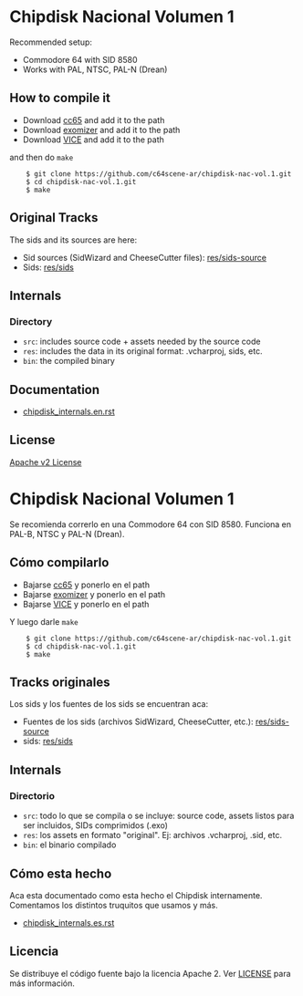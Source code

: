 # Chipdisk Nacional Volumen 1

Recommended setup:

- Commodore 64 with SID 8580
- Works with PAL, NTSC, PAL-N (Drean)

## How to compile it

- Download [cc65](http://cc65.github.io/cc65/) and add it to the path
- Download [exomizer](http://hem.bredband.net/magli143/exo/) and add it to the path
- Download [VICE](http://vice-emu.sourceforge.net/) and add it to the path

and then do `make`

        $ git clone https://github.com/c64scene-ar/chipdisk-nac-vol.1.git
        $ cd chipdisk-nac-vol.1.git
        $ make

## Original Tracks

The sids and its sources are here:

- Sid sources (SidWizard and CheeseCutter files): [res/sids-source](res/sids-source)
- Sids: [res/sids](res/sids)

## Internals

### Directory

- `src`: includes source code + assets needed by the source code
- `res`: includes the data in its original format: .vcharproj, sids, etc.
- `bin`: the compiled binary


## Documentation

- [chipdisk_internals.en.rst](chipdisk_internals.en.rst)

## License

[Apache v2 License](LICENSE)


# Chipdisk Nacional Volumen 1

Se recomienda correrlo en una Commodore 64 con SID 8580. Funciona en PAL-B, NTSC y PAL-N (Drean).

## Cómo compilarlo

- Bajarse [cc65](http://cc65.github.io/cc65/) y ponerlo en el path
- Bajarse [exomizer](http://hem.bredband.net/magli143/exo/) y ponerlo en el path
- Bajarse [VICE](http://vice-emu.sourceforge.net/) y ponerlo en el path

Y luego darle `make`

        $ git clone https://github.com/c64scene-ar/chipdisk-nac-vol.1.git
        $ cd chipdisk-nac-vol.1.git
        $ make

## Tracks originales

Los sids y los fuentes de los sids se encuentran aca:

- Fuentes de los sids (archivos SidWizard, CheeseCutter, etc.): [res/sids-source](res/sids-source)
- sids: [res/sids](res/sids)

## Internals

### Directorio

- `src`: todo lo que se compila o se incluye: source code, assets listos para
  ser incluidos, SIDs comprimidos (.exo)
- `res`: los assets en formato "original". Ej: archivos .vcharproj, .sid, etc.
- `bin`: el binario compilado


## Cómo esta hecho

Aca esta documentado como esta hecho el Chipdisk internamente. Comentamos
los distintos truquitos que usamos y más.

- [chipdisk_internals.es.rst](chipdisk_internals.es.rst)

## Licencia

Se distribuye el código fuente bajo la licencia Apache 2.
Ver [LICENSE](LICENSE) para más información.


